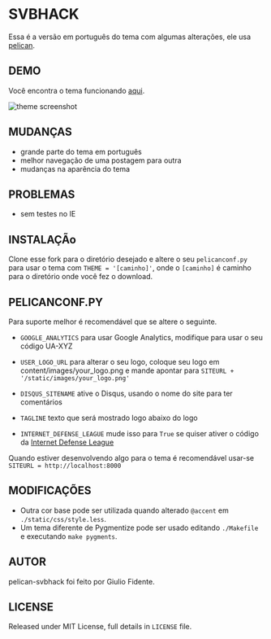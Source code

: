 # SVBHACK

Essa é a versão em português do tema com algumas alterações, ele usa [pelican](http://getpelican.com).

## DEMO

Você encontra o tema funcionando [aqui](http://soraru.github.io/).


![theme screenshot](https://raw.github.com/gfidente/pelican-svbhack/master/screenshot.png)

## MUDANÇAS

- grande parte do tema em português
- melhor navegação de uma postagem para outra
- mudanças na aparência do tema

## PROBLEMAS

- sem testes no IE

## INSTALAÇÃo

Clone esse fork para o diretório desejado e altere o seu `pelicanconf.py` para usar o tema com `THEME = '[caminho]'`, onde o `[caminho]` é caminho para o diretório onde você fez o download.

## PELICANCONF.PY

Para suporte melhor é recomendável que se altere o seguinte.

- `GOOGLE_ANALYTICS` para usar Google Analytics, modifique para usar o seu código UA-XYZ

- `USER_LOGO_URL` para alterar o seu logo, coloque seu logo em content/images/your_logo.png e mande apontar para `SITEURL + '/static/images/your_logo.png'`

- `DISQUS_SITENAME` ative o Disqus, usando o nome do site para ter comentários

- `TAGLINE` texto que será mostrado logo abaixo do logo

- `INTERNET_DEFENSE_LEAGUE` mude isso para `True` se quiser ativer o código da [Internet Defense League](http://internetdefenseleague.org)

Quando estiver desenvolvendo algo para o tema é recomendável usar-se `SITEURL = http://localhost:8000`

## MODIFICAÇÕES

- Outra cor base pode ser utilizada quando alterado `@accent` em `./static/css/style.less`.
- Um tema diferente de Pygmentize pode ser usado editando `./Makefile` e executando `make pygments`.

## AUTOR

pelican-svbhack foi feito por Giulio Fidente.

## LICENSE

Released under MIT License, full details in `LICENSE` file.
